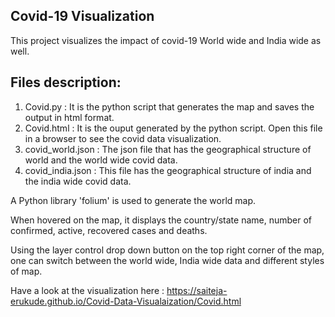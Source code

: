 ## Covid-19 Visualization

This project visualizes the impact of covid-19 World wide and India wide as well.

## Files description:

1. Covid.py         :   It is the python script that generates the map and saves the output in html format.
2. Covid.html       :   It is the ouput generated by the python script. Open this file in a browser to see the covid data visualization.
3. covid_world.json :   The json file that has the geographical structure of world and the world wide covid data.
4. covid_india.json :   This file has the geographical structure of india and the india wide covid data.

A Python library 'folium' is used to generate the world map. 

When hovered on the map, it displays the country/state name, number of confirmed, active, recovered cases and deaths. 

Using the layer control drop down button on the top right corner of the map, one can switch between the world wide, India wide data and different styles of map.

Have a look at the visualization here : https://saiteja-erukude.github.io/Covid-Data-Visualaization/Covid.html
